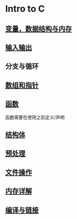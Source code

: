 # Intro to C

## [变量，数据结构与内存](./intro_c/ch01.md)

## [输入输出](./intro_c/ch02.md)

## 分支与循环

## [数组和指针](./intro_c/ch03.md)

## [函数](./intro_c/ch04.md)

函数需要在使用之前定义/声明

## [结构体](./intro_c/ch05.md)

## [预处理](./intro_c/ch06.md)

## [文件操作](./intro_c/ch07.md)

## [内存详解](./intro_c/ch08.md)

## [编译与链接](./intro_c/ch09.md)
